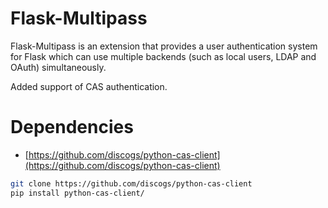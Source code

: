 Flask-Multipass
===============

Flask-Multipass is an extension that provides a user authentication
system for Flask which can use multiple backends (such as local users,
LDAP and OAuth) simultaneously.

Added support of CAS authentication.

Dependencies
============

* [https://github.com/discogs/python-cas-client](https://github.com/discogs/python-cas-client)

```sh
git clone https://github.com/discogs/python-cas-client
pip install python-cas-client/
```
